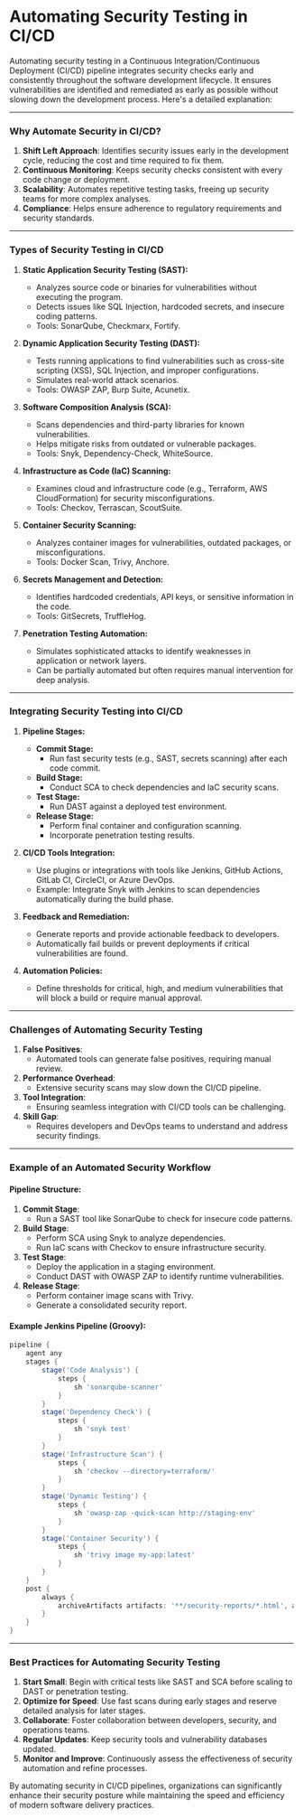 # Automating Security Testing in CI/CD

Automating security testing in a Continuous Integration/Continuous Deployment (CI/CD) pipeline integrates security checks early and consistently throughout the software development lifecycle. It ensures vulnerabilities are identified and remediated as early as possible without slowing down the development process. Here's a detailed explanation:

---

### **Why Automate Security in CI/CD?**
1. **Shift Left Approach**: Identifies security issues early in the development cycle, reducing the cost and time required to fix them.
2. **Continuous Monitoring**: Keeps security checks consistent with every code change or deployment.
3. **Scalability**: Automates repetitive testing tasks, freeing up security teams for more complex analyses.
4. **Compliance**: Helps ensure adherence to regulatory requirements and security standards.

---

### **Types of Security Testing in CI/CD**

1. **Static Application Security Testing (SAST):**
   - Analyzes source code or binaries for vulnerabilities without executing the program.
   - Detects issues like SQL Injection, hardcoded secrets, and insecure coding patterns.
   - Tools: SonarQube, Checkmarx, Fortify.

2. **Dynamic Application Security Testing (DAST):**
   - Tests running applications to find vulnerabilities such as cross-site scripting (XSS), SQL Injection, and improper configurations.
   - Simulates real-world attack scenarios.
   - Tools: OWASP ZAP, Burp Suite, Acunetix.

3. **Software Composition Analysis (SCA):**
   - Scans dependencies and third-party libraries for known vulnerabilities.
   - Helps mitigate risks from outdated or vulnerable packages.
   - Tools: Snyk, Dependency-Check, WhiteSource.

4. **Infrastructure as Code (IaC) Scanning:**
   - Examines cloud and infrastructure code (e.g., Terraform, AWS CloudFormation) for security misconfigurations.
   - Tools: Checkov, Terrascan, ScoutSuite.

5. **Container Security Scanning:**
   - Analyzes container images for vulnerabilities, outdated packages, or misconfigurations.
   - Tools: Docker Scan, Trivy, Anchore.

6. **Secrets Management and Detection:**
   - Identifies hardcoded credentials, API keys, or sensitive information in the code.
   - Tools: GitSecrets, TruffleHog.

7. **Penetration Testing Automation:**
   - Simulates sophisticated attacks to identify weaknesses in application or network layers.
   - Can be partially automated but often requires manual intervention for deep analysis.

---

### **Integrating Security Testing into CI/CD**

1. **Pipeline Stages:**
   - **Commit Stage:**
     - Run fast security tests (e.g., SAST, secrets scanning) after each code commit.
   - **Build Stage:**
     - Conduct SCA to check dependencies and IaC security scans.
   - **Test Stage:**
     - Run DAST against a deployed test environment.
   - **Release Stage:**
     - Perform final container and configuration scanning.
     - Incorporate penetration testing results.

2. **CI/CD Tools Integration:**
   - Use plugins or integrations with tools like Jenkins, GitHub Actions, GitLab CI, CircleCI, or Azure DevOps.
   - Example: Integrate Snyk with Jenkins to scan dependencies automatically during the build phase.

3. **Feedback and Remediation:**
   - Generate reports and provide actionable feedback to developers.
   - Automatically fail builds or prevent deployments if critical vulnerabilities are found.

4. **Automation Policies:**
   - Define thresholds for critical, high, and medium vulnerabilities that will block a build or require manual approval.

---

### **Challenges of Automating Security Testing**

1. **False Positives**:
   - Automated tools can generate false positives, requiring manual review.
2. **Performance Overhead**:
   - Extensive security scans may slow down the CI/CD pipeline.
3. **Tool Integration**:
   - Ensuring seamless integration with CI/CD tools can be challenging.
4. **Skill Gap**:
   - Requires developers and DevOps teams to understand and address security findings.

---

### **Example of an Automated Security Workflow**
#### **Pipeline Structure:**
1. **Commit Stage**:
   - Run a SAST tool like SonarQube to check for insecure code patterns.
2. **Build Stage**:
   - Perform SCA using Snyk to analyze dependencies.
   - Run IaC scans with Checkov to ensure infrastructure security.
3. **Test Stage**:
   - Deploy the application in a staging environment.
   - Conduct DAST with OWASP ZAP to identify runtime vulnerabilities.
4. **Release Stage**:
   - Perform container image scans with Trivy.
   - Generate a consolidated security report.

#### **Example Jenkins Pipeline (Groovy):**
```groovy
pipeline {
    agent any
    stages {
        stage('Code Analysis') {
            steps {
                sh 'sonarqube-scanner'
            }
        }
        stage('Dependency Check') {
            steps {
                sh 'snyk test'
            }
        }
        stage('Infrastructure Scan') {
            steps {
                sh 'checkov --directory=terraform/'
            }
        }
        stage('Dynamic Testing') {
            steps {
                sh 'owasp-zap -quick-scan http://staging-env'
            }
        }
        stage('Container Security') {
            steps {
                sh 'trivy image my-app:latest'
            }
        }
    }
    post {
        always {
            archiveArtifacts artifacts: '**/security-reports/*.html', allowEmptyArchive: true
        }
    }
}
```

---

### **Best Practices for Automating Security Testing**
1. **Start Small**: Begin with critical tests like SAST and SCA before scaling to DAST or penetration testing.
2. **Optimize for Speed**: Use fast scans during early stages and reserve detailed analysis for later stages.
3. **Collaborate**: Foster collaboration between developers, security, and operations teams.
4. **Regular Updates**: Keep security tools and vulnerability databases updated.
5. **Monitor and Improve**: Continuously assess the effectiveness of security automation and refine processes.

By automating security in CI/CD pipelines, organizations can significantly enhance their security posture while maintaining the speed and efficiency of modern software delivery practices.
